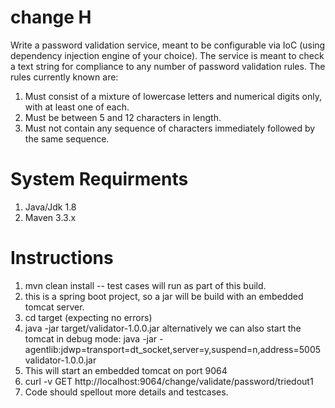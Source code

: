 # change H
Write a password validation service, meant to be configurable via IoC (using dependency injection engine of your choice). The service is meant to check a text string for compliance to any number of password validation rules. The rules currently known are: 

1) Must consist of a mixture of lowercase letters and numerical digits only, with at least one of each.
2) Must be between 5 and 12 characters in length. 
3) Must not contain any sequence of characters immediately followed by the same sequence. 

# System Requirments

1) Java/Jdk 1.8
2) Maven 3.3.x

# Instructions

1) mvn clean install 
   -- test cases will run as part of this build.
2) this is a spring boot project, so a jar will be build with an embedded tomcat server.
2) cd target (expecting no errors)
3) java -jar target/validator-1.0.0.jar
   alternatively we can also start the tomcat in debug mode:
   java -jar -agentlib:jdwp=transport=dt_socket,server=y,suspend=n,address=5005 validator-1.0.0.jar
4) This will start an embedded tomcat on port 9064
5) curl -v GET http://localhost:9064/change/validate/password/triedout1
6) Code should spellout more details and testcases.
